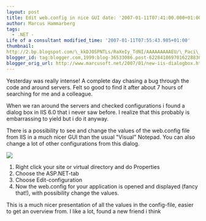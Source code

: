 ```yaml
---
layout: post
title: Edit web.config in nice GUI date: '2007-01-11T07:41:00.000+01:00'
author: Marcus Hammarberg
tags:
  - .NET -
Life of a consultant modified_time: '2007-01-11T07:55:43.985+01:00'
thumbnail:
http://2.bp.blogspot.com/\_kkDJOSPNTLs/RaXeIy_TdNI/AAAAAAAAAEU/\_Paci\_-xwRQ/s72-c/iis60configsettings.JPG
blogger_id: tag:blogger.com,1999:blog-36533086.post-6228418697016228830
blogger_orig_url: http://www.marcusoft.net/2007/01/new-iis-dialogbox.html
---
```


Yesterday
was really intense! A complete day chasing a bug through the code and
around servers. Felt so good to find it after about 7 hours of searching
for me and a colleague.

When we ran around the servers and checked configurations i found a
dialog box in IIS 6.0 that i never saw before. I realize that this
probably is embarrassing to yield but i do it anyway.

There is a possibility to see and change the values of the web.config
file from IIS in a much nicer GUI than the usual "Visual" Notepad. You
can also change a lot of other configurations from this dialog.




[<img
src="http://2.bp.blogspot.com/_kkDJOSPNTLs/RaXeIy_TdNI/AAAAAAAAAEU/_Paci_-xwRQ/s400/iis60configsettings.JPG"
id="BLOGGER_PHOTO_ID_5018661602481894610" style="CURSOR: hand"
data-border="0" />](http://2.bp.blogspot.com/_kkDJOSPNTLs/RaXeIy_TdNI/AAAAAAAAAEU/_Paci_-xwRQ/s1600-h/iis60configsettings.JPG)



1.  Right click your site or virtual directory and do Properties
2.  Choose the ASP.NET-tab
3.  Choose Edit-configuration
4.  Now the web.config for your application is opened and displayed
    (fancy that!), with possibility change the values.

This is a much nicer presentation of all the values in the config-file,
easier to get an overview from. I like a lot, found a new friend i
think



